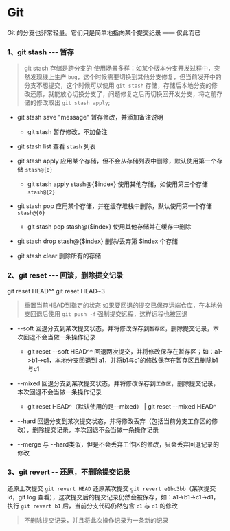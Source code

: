 # Git

Git 的分支也非常轻量。它们只是简单地指向某个提交纪录 —— 仅此而已

### 1、git stash --- 暂存

> git stash 存储是跨分支的
> 使用场景多样：如某个版本分支开发过程中，突然发现线上生产 `bug`，这个时候需要切换到其他分支修复，但当前发开中的分支不想提交，这个时候可以使用 `git stash` 存储，存储后本地分支的修改还原，就能放心切换分支了，问题修复之后再切换回开发分支，将之前存储的修改取出 `git stash apply`;

+ git stash save "message" 暂存修改，并添加备注说明
    - git stash 暂存修改，不加备注

+ git stash list 查看 `stash` 列表

+ git stash apply 应用某个存储，但不会从存储列表中删除，默认使用第一个存储 `stash@{0}`
    - git stash apply stash@{$index} 使用其他存储，如使用第三个存储 `stash@{2}`

+ git stash pop 应用某个存储，并在缓存堆栈中删除，默认使用第一个存储 `stash@{0}`
    - git stash pop stash@{$index} 使用其他存储并在缓存中删除

+ git stash drop stash@{$index} 删除/丢弃第 $index 个存储

+ git stash clear 删除所有的存储


### 2、git reset --- 回滚，删除提交记录

git reset HEAD^^
git reset HEAD~3

> 重置当前HEAD到指定的状态
> 如果要回退的提交已保存远端仓库，在本地分支回退后使用 `git push -f` 强制提交远程，这样远程也被回退

+ --soft 回退分支到某次提交状态，并将修改保存到`暂存区`，删除提交记录，本次回退不会当做一条操作记录
    - git reset --soft HEAD^^ 回退两次提交，并将修改保存在暂存区；如：a1->b1->c1，本地分支回退到 a1，并将b1与c1的修改保存在暂存区且删除b1与c1

+ --mixed 回退分支到某次提交状态，并将修改保存到`工作区`，删除提交记录，本次回退不会当做一条操作记录
    - git reset HEAD^（默认使用的是--mixed） | git reset --mixed HEAD^

+ --hard 回退分支到某次提交状态，并将修改丢弃（包括当前分支工作区的修改），删除提交记录，本次回退不会当做一条操作记录

+ --merge 与 --hard类似，但是不会丢弃工作区的修改，只会丢弃回退记录的修改


### 3、git revert -- 还原，不删除提交记录

还原上次提交 `git revert HEAD`
还原某次提交 `git revert e1bc3bb`（某次提交id，git log 查看），这次提交后的提交记录仍然会被保存，如：a1->b1->c1->d1，执行 `git revert b1` 后，当前分支代码仍然包含 `c1` 与 `d1` 的修改

> 不删除提交记录，并且将此次操作记录为一条新的记录